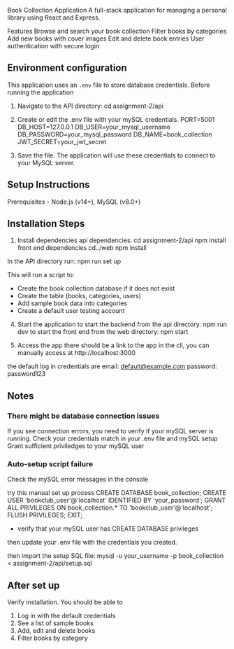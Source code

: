 Book Collection Application
A full-stack application for managing a personal library using React and Express.

Features
Browse and search your book collection
Filter books by categories
Add new books with cover images
Edit and delete book entries
User authentication with secure login

## Environment configuration

This application uses an `.env` file to store database credentials. Before running the application

1. Navigate to the API directory: cd assignment-2/api

2. Create or edit the .env file with your mySQL credentials.
PORT=5001 
DB_HOST=127.0.0.1 
DB_USER=your_mysql_username 
DB_PASSWORD=your_mysql_password 
DB_NAME=book_collection 
JWT_SECRET=your_jwt_secret

3. Save the file. The application will use these credentials to connect to your MySQL server.

## Setup Instructions
Prerequisites - Node.js (v14+), MySQL (v8.0+)

## Installation Steps

1. Install dependencies
api dependencies: cd assignment-2/api npm install
front end dependencies cd../web npm install

In the API directory run: npm run set up

This will run a script to:
- Create the book collection database if it does not exist
- Create the table (books, categories, users)
- Add sample book data into categories
- Create a default user testing account

4. Start the application
to start the backend from the api directory: npm run dev
to start the front end from the web directory: npm start

5. Access the app
there should be a link to the app in the cli, 
you can manually access at http://localhost:3000

the default log in credentials are 
email: default@example.com
password: password123

## Notes

### There might be database connection issues
If you see connection errors, you need to verify if your mySQL server is running.
Check your credentials match in your .env file and mySQL setup
Grant sufficient priviledges to your mySQL user

### Auto-setup script failure
Check the mySQL error messages in the console

try this manual set up process
CREATE DATABASE book_collection;
CREATE USER 'bookclub_user'@'localhost' IDENTIFIED BY 'your_password';
GRANT ALL PRIVILEGES ON book_collection.* TO 'bookclub_user'@'localhost';
FLUSH PRIVILEGES;
EXIT;

* verify that your mySQL user has CREATE DATABASE privileges

then update your .env file with the credentials you created.

then import the setup SQL file: mysql -u your_username -p book_collection < assignment-2/api/setup.sql

## After set up
Verify installation. You should be able to
1. Log in with the default credentials
2. See a list of sample books
3. Add, edit and delete books
4. Filter books by category